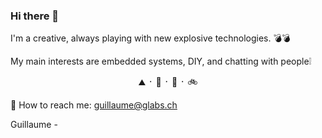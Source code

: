 ### Hi there 👋
I'm a creative, always playing with new explosive technologies. 💣💣 

My main interests are embedded systems, DIY, and chatting with people❕

<p align="center">
 ⛰   ᛫  🌱   ᛫  💬  ᛫  🚲  
</p>

📡 How to reach me: guillaume@glabs.ch

Guillaume -
